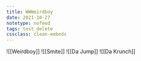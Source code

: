 ```yaml
---
title: WWWeirdboy
date: 2021-10-27
notetype: nofeed
tags: test delete
cssclass: clean-embeds
---
```


![[Weirdboy]]
![[Smite]]
![[Da Jump]]
![[Da Krunch]]